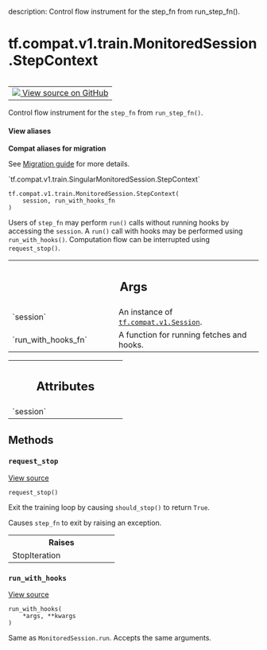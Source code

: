 description: Control flow instrument for the step_fn from run_step_fn().

<div itemscope itemtype="http://developers.google.com/ReferenceObject">
<meta itemprop="name" content="tf.compat.v1.train.MonitoredSession.StepContext" />
<meta itemprop="path" content="Stable" />
<meta itemprop="property" content="__init__"/>
<meta itemprop="property" content="request_stop"/>
<meta itemprop="property" content="run_with_hooks"/>
</div>

# tf.compat.v1.train.MonitoredSession.StepContext

<!-- Insert buttons and diff -->

<table class="tfo-notebook-buttons tfo-api nocontent" align="left">
<td>
  <a target="_blank" href="https://github.com/tensorflow/tensorflow/blob/r2.3/tensorflow/python/training/monitored_session.py#L836-L871">
    <img src="https://www.tensorflow.org/images/GitHub-Mark-32px.png" />
    View source on GitHub
  </a>
</td>
</table>



Control flow instrument for the `step_fn` from `run_step_fn()`.

<section class="expandable">
  <h4 class="showalways">View aliases</h4>
  <p>
<b>Compat aliases for migration</b>
<p>See
<a href="https://www.tensorflow.org/guide/migrate">Migration guide</a> for
more details.</p>
<p>`tf.compat.v1.train.SingularMonitoredSession.StepContext`</p>
</p>
</section>

<pre class="devsite-click-to-copy prettyprint lang-py tfo-signature-link">
<code>tf.compat.v1.train.MonitoredSession.StepContext(
    session, run_with_hooks_fn
)
</code></pre>



<!-- Placeholder for "Used in" -->

Users of `step_fn` may perform `run()` calls without running hooks
by accessing the `session`.  A `run()` call with hooks may be performed
using `run_with_hooks()`.  Computation flow can be interrupted using
`request_stop()`.

<!-- Tabular view -->
 <table class="responsive fixed orange">
<colgroup><col width="214px"><col></colgroup>
<tr><th colspan="2"><h2 class="add-link">Args</h2></th></tr>

<tr>
<td>
`session`
</td>
<td>
An instance of <a href="../../../../../tf/compat/v1/Session.md"><code>tf.compat.v1.Session</code></a>.
</td>
</tr><tr>
<td>
`run_with_hooks_fn`
</td>
<td>
A function for running fetches and hooks.
</td>
</tr>
</table>





<!-- Tabular view -->
 <table class="responsive fixed orange">
<colgroup><col width="214px"><col></colgroup>
<tr><th colspan="2"><h2 class="add-link">Attributes</h2></th></tr>

<tr>
<td>
`session`
</td>
<td>

</td>
</tr>
</table>



## Methods

<h3 id="request_stop"><code>request_stop</code></h3>

<a target="_blank" href="https://github.com/tensorflow/tensorflow/blob/r2.3/tensorflow/python/training/monitored_session.py#L863-L871">View source</a>

<pre class="devsite-click-to-copy prettyprint lang-py tfo-signature-link">
<code>request_stop()
</code></pre>

Exit the training loop by causing `should_stop()` to return `True`.

   Causes `step_fn` to exit by raising an exception.

<!-- Tabular view -->
 <table class="responsive fixed orange">
<colgroup><col width="214px"><col></colgroup>
<tr><th colspan="2">Raises</th></tr>
<tr class="alt">
<td colspan="2">
StopIteration
</td>
</tr>

</table>



<h3 id="run_with_hooks"><code>run_with_hooks</code></h3>

<a target="_blank" href="https://github.com/tensorflow/tensorflow/blob/r2.3/tensorflow/python/training/monitored_session.py#L859-L861">View source</a>

<pre class="devsite-click-to-copy prettyprint lang-py tfo-signature-link">
<code>run_with_hooks(
    *args, **kwargs
)
</code></pre>

Same as `MonitoredSession.run`. Accepts the same arguments.




